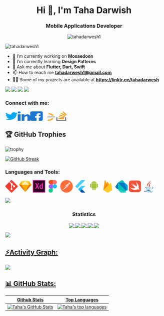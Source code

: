 <h1 align="center">Hi 👋, I'm Taha Darwish</h1>
<h3 align="center">Mobile Applications Developer</h3>

<p align="center"> <img src="https://user-images.githubusercontent.com/88105077/157883808-762a27a1-c1c5-447c-80a1-fb892f511393.png" alt="tahadarwesh1" /> </p>
<p align="left"> <img src="https://komarev.com/ghpvc/?username=tahadarwesh1&label=Profile%20views&color=0e75b6&style=flat" alt="tahadarwesh1" /> </p>

- 🔭 I’m currently working on **Mosaedoon** 
- 🌱 I’m currently learning **Design Patterns**
- 💬 Ask me about **Flutter, Dart, Swift**
- 📫 How to reach me **tahadarwesh1@gmail.com**
- 👨‍💻 Some of my projects are available at **https://linktr.ee/tahadarwesh**


<div> <a href="https://twitter.com/taha_darwesh" target="_blank"><img src="https://img.shields.io/badge/Twitter-1DA1F2?style=for-the-badge&logo=twitter&logoColor=white" target="_blank"></a>
<a href="https://www.linkedin.com/in/taha-darwish" target="_blank"><img src="https://img.shields.io/badge/LinkedIn-0077B5?style=for-the-badge&logo=linkedin&logoColor=white" target="_blank"></a>
<a href="https://github.com/tahadarwesh1" target="_blank"><img src="https://img.shields.io/badge/GitHub-100000?style=for-the-badge&logo=github&logoColor=white" target="_blank"></a>
<a href = "mailto:tahadarwesh1@gmail.com"><img src="https://img.shields.io/badge/-Gmail-%23333?style=for-the-badge&logo=gmail&logoColor=white" target="_blank"></a>
</div><h3 align="left">Connect with me:</h3>
<p align="left">
<a href="https://twitter.com/taha_darwesh" target="blank"><img align="center" src="https://raw.githubusercontent.com/teamedwardforever/Readme-Generator/71f25dd8b98329b168142a6b782a107b75eab178/svg/Social/twitter.svg" alt="taha_darwesh" height="30" width="40" /></a><a href="https://linkedin.com/in/taha-darwish" target="blank"><img align="center" src="https://raw.githubusercontent.com/teamedwardforever/Readme-Generator/71f25dd8b98329b168142a6b782a107b75eab178/svg/Social/linked-in-alt.svg" alt="taha-darwish" height="30" width="40" /></a><a href="https://fb.com/tahadarwesh01" target="blank"><img align="center" src="https://raw.githubusercontent.com/teamedwardforever/Readme-Generator/71f25dd8b98329b168142a6b782a107b75eab178/svg/Social/facebook.svg" alt="tahadarwesh01" height="30" width="40" /></a><a href="https://www.leetcode.com/tahadarwesh" target="blank"><img align="center" src="https://raw.githubusercontent.com/teamedwardforever/Readme-Generator/71f25dd8b98329b168142a6b782a107b75eab178/svg/Social/leet-code.svg" alt="tahadarwesh" height="30" width="40" /></a><a href="https://stackoverflow.com/users/19636297" target="blank"><img align="center" src="https://raw.githubusercontent.com/teamedwardforever/Readme-Generator/71f25dd8b98329b168142a6b782a107b75eab178/svg/Social/stack-overflow.svg" alt="19636297" height="30" width="40" /></a></p>

## 🏆 GitHub Trophies
![trophy](https://github-profile-trophy.vercel.app/?username=tahadarwesh1&theme=onedark)

[![GitHub Streak](https://streak-stats.demolab.com?user=tahadarwesh1&theme=dark)](https://git.io/streak-stats)

<h3 align="left">Languages and Tools:</h3>
<p align="left">
<img src="https://raw.githubusercontent.com/teamedwardforever/Readme-Generator/71f25dd8b98329b168142a6b782a107b75eab178/svg/Skills/Other/git-scm-icon.svg" alt="Git" width="40" height="40"/>
<img src="https://raw.githubusercontent.com/teamedwardforever/Readme-Generator/71f25dd8b98329b168142a6b782a107b75eab178/svg/Skills/Software/sketchapp-icon.svg" alt="Sketchapp" width="40" height="40"/>
<img src="https://raw.githubusercontent.com/teamedwardforever/Readme-Generator/71f25dd8b98329b168142a6b782a107b75eab178/svg/Skills/Software/adobe-xd.svg" alt="Adobe-Xd" width="40" height="40"/>
<img src="https://raw.githubusercontent.com/teamedwardforever/Readme-Generator/71f25dd8b98329b168142a6b782a107b75eab178/svg/Skills/Software/figma-icon.svg" alt="Figma" width="40" height="40"/>
<img src="https://raw.githubusercontent.com/teamedwardforever/Readme-Generator/71f25dd8b98329b168142a6b782a107b75eab178/svg/Skills/Software/getpostman-icon.svg" alt="Postman" width="40" height="40"/>
<img src="https://raw.githubusercontent.com/teamedwardforever/Readme-Generator/71f25dd8b98329b168142a6b782a107b75eab178/svg/Skills/Mobile/flutterio-icon.svg" alt="Flutter" width="40" height="40"/>
<img src="https://raw.githubusercontent.com/teamedwardforever/Readme-Generator/71f25dd8b98329b168142a6b782a107b75eab178/svg/Skills/Mobile/android-original-wordmark.svg" alt="Android" width="40" height="40"/>
<img src="https://raw.githubusercontent.com/teamedwardforever/Readme-Generator/71f25dd8b98329b168142a6b782a107b75eab178/svg/Skills/BackendService/firebase-icon.svg" alt="Firebase" width="40" height="40"/>
<img src="https://raw.githubusercontent.com/teamedwardforever/Readme-Generator/71f25dd8b98329b168142a6b782a107b75eab178/svg/Skills/Mobile/dartlang-icon.svg" alt="Dart" width="40" height="40"/>
<img src="https://raw.githubusercontent.com/teamedwardforever/Readme-Generator/71f25dd8b98329b168142a6b782a107b75eab178/svg/Skills/Languages/swift-original.svg" alt="Swift" width="40" height="40"/>
<img src="https://raw.githubusercontent.com/teamedwardforever/Readme-Generator/71f25dd8b98329b168142a6b782a107b75eab178/svg/Skills/Languages/java-original.svg" alt="Java" width="40" height="40"/>
</p>

<img src="https://user-images.githubusercontent.com/73097560/115834477-dbab4500-a447-11eb-908a-139a6edaec5c.gif"><h3 align="center">Statistics</h3>
<div align="center">
<a href="https://github.com/tahadarwesh1">
<img align="center" src="https://github-readme-stats.vercel.app/api/top-langs/?username=tahadarwesh1&layout=compact&theme=radical&&hide_border=true&title_color=FF004B&bg_color=141321" height="180em" />
<img align="center" src="http://github-profile-summary-cards.vercel.app/api/cards/most-commit-language?username=tahadarwesh1&theme=2077" height="180em" />
<img align="center" src="http://github-profile-summary-cards.vercel.app/api/cards/repos-per-language?username=tahadarwesh1&theme=2077" height="180em" />
<img align="center" src="http://github-profile-summary-cards.vercel.app/api/cards/productive-time?username=tahadarwesh1&theme=2077" height="180em" />
<img align="center" src="http://github-profile-summary-cards.vercel.app/api/cards/profile-details?username=tahadarwesh1&theme=2077" height="180em" />
</div>
  
<img src="https://user-images.githubusercontent.com/73097560/115834477-dbab4500-a447-11eb-908a-139a6edaec5c.gif"><h2 align="left">⚡Activity Graph:</h2>
<img align="center" src="https://github-readme-activity-graph.vercel.app/graph?username=tahadarwesh1&theme=github-compact"/>

## 📊 GitHub Stats:
| Github Stats | Top Languages |
| --- | --- |
| ![Taha's GitHub Stats](https://denvercoder1-github-readme-stats.vercel.app/api/?username=tahadarwesh1&show_icons=true&include_all_commits=true&count_private=true&theme=react&hide_border=true&bg_color=1F222E&title_color=F85D7F&icon_color=F8D866) | ![Taha's top languages](https://github-readme-stats.vercel.app/api/top-langs/?username=tahadarwesh1&layout=compact&theme=radical&title_color=F85D7F&bg_color=1F222E) |
